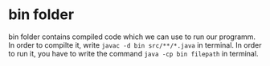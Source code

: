 # bin folder

bin folder contains compiled code which we can use to run our programm. 
In order to compilte it, write `javac -d bin src/**/*.java` in terminal.
In order to run it, you have to write the command `java -cp bin filepath` in terminal. 

